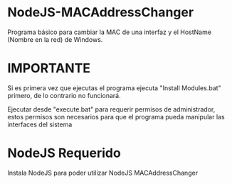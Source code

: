 # NodeJS-MACAddressChanger
Programa básico para cambiar la MAC de una interfaz y el HostName (Nombre en la red) de Windows.

# IMPORTANTE

Si es primera vez que ejecutas el programa ejecuta "Install Modules.bat" primero, de lo contrario no funcionará.

Ejecutar desde "execute.bat" para requerir permisos de administrador, estos permisos son necesarios para que el programa pueda manipular las interfaces del sistema

# NodeJS Requerido

Instala NodeJS para poder utilizar NodeJS MACAddressChanger
